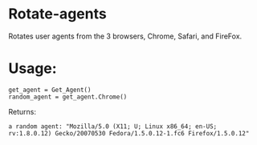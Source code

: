 # Rotate-agents
Rotates user agents from the 3 browsers, Chrome, Safari, and FireFox.

# Usage:
```
get_agent = Get_Agent()
random_agent = get_agent.Chrome()
```
Returns:
```
a random agent: "Mozilla/5.0 (X11; U; Linux x86_64; en-US; rv:1.8.0.12) Gecko/20070530 Fedora/1.5.0.12-1.fc6 Firefox/1.5.0.12"
```
